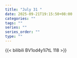 ```yaml
---
title: "July 31 "
date: 2025-09-21T19:15:50+08:00
categories: ""
tags: ""
series: ""
series_order: ""
type: ""
---
```



{{< bilibili BV1od4y1i7tL 118 >}}


